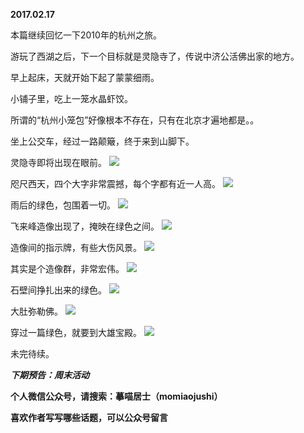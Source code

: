 
          
**2017.02.17**

本篇继续回忆一下2010年的杭州之旅。

游玩了西湖之后，下一个目标就是灵隐寺了，传说中济公活佛出家的地方。

早上起床，天就开始下起了蒙蒙细雨。

小铺子里，吃上一笼水晶虾饺。

所谓的“杭州小笼包”好像根本不存在，只有在北京才遍地都是。。

坐上公交车，经过一路颠簸，终于来到山脚下。

灵隐寺即将出现在眼前。
![](https://mmbiz.qlogo.cn/mmbiz_jpg/uDI3FLln00ZicA3B9lOEicAJsr7DBsicMZ39TMWzurIBnM6Aozkunia9zuU9vm6diamjZE6UIAvKcV2XSKiagQU7JWAw/0?wx_fmt=jpeg)


咫尺西天，四个大字非常震撼，每个字都有近一人高。
![](https://mmbiz.qlogo.cn/mmbiz_jpg/uDI3FLln00ZicA3B9lOEicAJsr7DBsicMZ3GUiaB3iaUFBQa3XGo0PfKRF7cIBLswl0xe4hGgw1jFwEtmeGv56WZDtA/0?wx_fmt=jpeg)


雨后的绿色，包围着一切。
![](https://mmbiz.qlogo.cn/mmbiz_jpg/uDI3FLln00ZicA3B9lOEicAJsr7DBsicMZ34KYjn48IOG7GxN0tsiaTQFrbjDZolEpGtGylSia7ttBwU1Xa523CqxbA/0?wx_fmt=jpeg)


飞来峰造像出现了，掩映在绿色之间。
![](https://mmbiz.qlogo.cn/mmbiz_jpg/uDI3FLln00ZicA3B9lOEicAJsr7DBsicMZ310zX6HD3ibxBjdJj5OSYwgtnzrLmibF0jHcC6oic1aUBdlsulWqgZGYow/0?wx_fmt=jpeg)


造像间的指示牌，有些大伤风景。
![](https://mmbiz.qlogo.cn/mmbiz_jpg/uDI3FLln00ZicA3B9lOEicAJsr7DBsicMZ3zc7ozZ5DHTNp0wYNicOjNSmrZEYRauBjpQAcODVJ2N0QE2z5kWzyM6Q/0?wx_fmt=jpeg)


其实是个造像群，非常宏伟。
![](https://mmbiz.qlogo.cn/mmbiz_jpg/uDI3FLln00ZicA3B9lOEicAJsr7DBsicMZ3urWIuNFecmMJ4QyB70ME3H9gWVMjJWFcib8BGtAMYXdY3Pu11hTTAjA/0?wx_fmt=jpeg)


石壁间挣扎出来的绿色。
![](https://mmbiz.qlogo.cn/mmbiz_jpg/uDI3FLln00ZicA3B9lOEicAJsr7DBsicMZ3cTgLh5OkZ3aE2EJwU40ibz9lMC8NPECdBMxlmssIBHzNU4yphNNkCUg/0?wx_fmt=jpeg)


大肚弥勒佛。
![](https://mmbiz.qlogo.cn/mmbiz_jpg/uDI3FLln00ZicA3B9lOEicAJsr7DBsicMZ3U712c42uLuN0DrmNoaEQs6oI6W158JU7EMeRmeF8ibSEAFLYn4CSYOA/0?wx_fmt=jpeg)


穿过一篇绿色，就要到大雄宝殿。
![](https://mmbiz.qlogo.cn/mmbiz_jpg/uDI3FLln00ZicA3B9lOEicAJsr7DBsicMZ3LQxAa4Zb5jpyxx2xXrrnk1ozdedkxb8pgEd1JtkvxGCwBXIbR17IibQ/0?wx_fmt=jpeg)


未完待续。


***下期预告：周末活动***


**个人微信公众号，请搜索：摹喵居士（momiaojushi）**

**喜欢作者写写哪些话题，可以公众号留言**

        